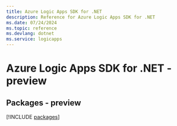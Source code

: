 ```yaml
---
title: Azure Logic Apps SDK for .NET
description: Reference for Azure Logic Apps SDK for .NET
ms.date: 07/24/2024
ms.topic: reference
ms.devlang: dotnet
ms.service: logicapps
---
```

# Azure Logic Apps SDK for .NET - preview
## Packages - preview
[!INCLUDE [packages](logic-apps-index.md)]